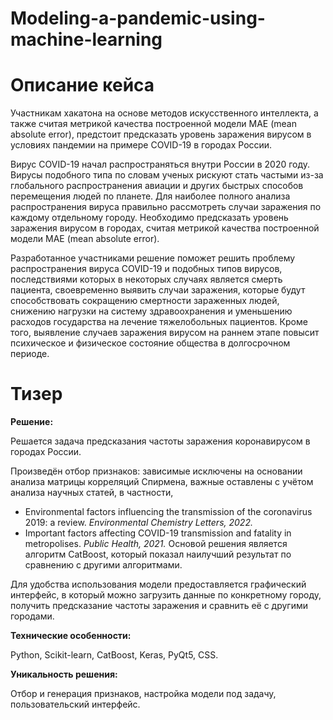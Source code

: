 # Modeling-a-pandemic-using-machine-learning
# Описание кейса 

Участникам хакатона на основе методов искусственного интеллекта, а также считая метрикой качества построенной модели MAE (mean absolute error), предстоит предсказать уровень заражения вирусом в условиях пандемии на примере COVID-19 в городах России.

Вирус COVID-19 начал распространяться внутри России в 2020 году. Вирусы подобного типа по словам ученых рискуют стать частыми из-за глобального распространения авиации и других быстрых способов перемещения людей по планете. Для наиболее полного анализа распространения вируса правильно рассмотреть случаи заражения по каждому отдельному городу. Необходимо предсказать уровень заражения вирусом в городах, считая метрикой качества построенной модели MAE (mean absolute error).

Разработанное участниками решение поможет решить проблему распространения вируса COVID-19 и подобных типов вирусов, последствиями которых в некоторых случаях является смерть пациента, своевременно выявить случаи заражения, которые будут способствовать сокращению смертности зараженных людей, снижению нагрузки на систему здравоохранения и уменьшению расходов государства на лечение тяжелобольных пациентов. Кроме того, выявление случаев заражения вирусом на раннем этапе повысит психическое и физическое состояние общества в долгосрочном периоде.

# Тизер

**Решение:**

Решается задача предсказания частоты заражения коронавирусом в городах России.

Произведён отбор признаков: зависимые исключены на основании анализа матрицы корреляций Спирмена, важные оставлены с учётом анализа научных статей, в частности,

- Environmental factors influencing the transmission of the coronavirus 2019: a review. *Environmental Chemistry Letters, 2022.*
- Important factors affecting COVID-19 transmission and fatality in metropolises. *Public Health, 2021.*
Основой решения является алгоритм CatBoost, который показал наилучший результат по сравнению с другими алгоритмами.

Для удобства использования модели предоставляется графический интерфейс, в который можно загрузить данные по конкретному городу, получить предсказание частоты заражения и сравнить её с другими городами.



**Технические особенности:**

Python, Scikit-learn, CatBoost, Keras, PyQt5, CSS.



**Уникальность решения:**

Отбор и генерация признаков, настройка модели под задачу, пользовательский интерфейс.
